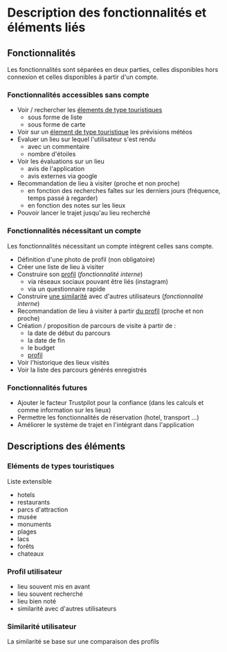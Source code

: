 # Description des fonctionnalités et éléments liés

## Fonctionnalités

Les fonctionnalités sont séparées en deux parties, celles disponibles hors connexion et celles disponibles à partir d'un compte.

### Fonctionnalités accessibles sans compte

- Voir / rechercher les [élements de type touristiques](#el-ments-de-types-touristiques)
  - sous forme de liste
  - sous forme de carte
- Voir sur un [élement de type touristique](#el-ments-de-types-touristiques) les prévisions météos
- Evaluer un lieu sur lequel l'utilisateur s'est rendu
  - avec un commentaire
  - nombre d'étoiles
- Voir les évaluations sur un lieu 
  - avis de l'application
  - avis externes via google
- Recommandation de lieu à visiter (proche et non proche)
  - en fonction des recherches faîtes sur les derniers jours (fréquence, temps passé à regarder)
  - en fonction des notes sur les lieux
- Pouvoir lancer le trajet jusqu'au lieu recherché

### Fonctionnalités nécessitant un compte

<note>Les fonctionnalités nécessitant un compte intègrent celles sans compte.</note>

- Définition d'une photo de profil (non obligatoire)
- Créer une liste de lieu à visiter
- Construire son [profil](#profil-utilisateur) (*fonctionnalité interne*)
  - via réseaux sociaux pouvant être liés (instagram)
  - via un questionnaire rapide
- Construire [une similarité](#similarit-utilisateur) avec d'autres utilisateurs (*fonctionnalité interne*)
- Recommandation de lieu à visiter à partir [du profil](#profil-utilisateur) (proche et non proche)
- Création / proposition de parcours de visite à partir de :
  - la date de début du parcours
  - la date de fin
  - le budget
  - [profil](#profil-utilisateur)
- Voir l'historique des lieux visités 
- Voir la liste des parcours générés enregistrés

### Fonctionnalités futures

- Ajouter le facteur Trustpilot pour la confiance (dans les calculs et comme information sur les lieux) 
- Permettre les fonctionnalités de réservation (hotel, transport ...)
- Améliorer le système de trajet en l'intégrant dans l'application

## Descriptions des éléments

### Eléments de types touristiques

<warning>Liste extensible</warning>

- hotels
- restaurants
- parcs d'attraction
- musée
- monuments
- plages
- lacs
- forêts
- chateaux

### Profil utilisateur

- lieu souvent mis en avant 
- lieu souvent recherché
- lieu bien noté
- similarité avec d'autres utilisateurs

### Similarité utilisateur

<note>La similarité se base sur une comparaison des profils</note>
